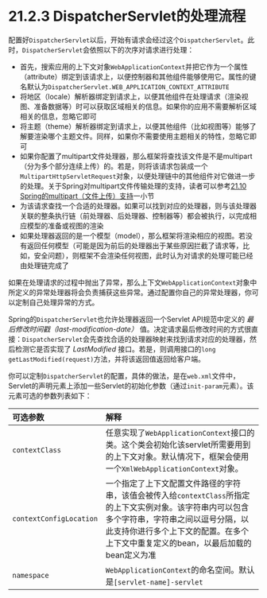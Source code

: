 # 21.2.3 DispatcherServlet的处理流程

配置好`DispatcherServlet`以后，开始有请求会经过这个`DispatcherServlet`。此时，`DispatcherServlet`会依照以下的次序对请求进行处理：

* 首先，搜索应用的上下文对象`WebApplicationContext`并把它作为一个属性（attribute）绑定到该请求上，以便控制器和其他组件能够使用它。属性的键名默认为`DispatcherServlet.WEB_APPLICATION_CONTEXT_ATTRIBUTE`
* 将地区（locale）解析器绑定到请求上，以便其他组件在处理请求（渲染视图、准备数据等）时可以获取区域相关的信息。如果你的应用不需要解析区域相关的信息，忽略它即可
* 将主题（theme）解析器绑定到请求上，以便其他组件（比如视图等）能够了解要渲染哪个主题文件。同样，如果你不需要使用主题相关的特性，忽略它即可
* 如果你配置了multipart文件处理器，那么框架将查找该文件是不是multipart（分为多个部分连续上传）的。若是，则将该请求包装成一个`MultipartHttpServletRequest`对象，以便处理链中的其他组件对它做进一步的处理。关于Spring对multipart文件传输处理的支持，读者可以参考[21.10 Spring的multipart（文件上传）支持](../21-10/springs-multipart-file-upload-support.md)一小节
* 为该请求查找一个合适的处理器。如果可以找到对应的处理器，则与该处理器关联的整条执行链（前处理器、后处理器、控制器等）都会被执行，以完成相应模型的准备或视图的渲染
* 如果处理器返回的是一个模型（model），那么框架将渲染相应的视图。若没有返回任何模型（可能是因为前后的处理器出于某些原因拦截了请求等，比如，安全问题），则框架不会渲染任何视图，此时认为对请求的处理可能已经由处理链完成了

如果在处理请求的过程中抛出了异常，那么上下文`WebApplicationContext`对象中所定义的异常处理器将会负责捕获这些异常。通过配置你自己的异常处理器，你可以定制自己处理异常的方式。

Spring的`DispatcherServlet`也允许处理器返回一个Servlet API规范中定义的 _最后修改时间戳（last-modification-date）_ 值。决定请求最后修改时间的方式很直接：`DispatcherServlet`会先查找合适的处理器映射来找到请求对应的处理器，然后检测它是否实现了 _LastModified_ 接口。若是，则调用接口的`long getLastModified(request)`方法，并将该返回值返回给客户端。

你可以定制`DispatcherServlet`的配置，具体的做法，是在`web.xml`文件中，Servlet的声明元素上添加一些Servlet的初始化参数（通过`init-param`元素）。该元素可选的参数列表如下：

| 可选参数 | 解释 |
| :-- | :-- |
| `contextClass` | 任意实现了`WebApplicationContext`接口的类。这个类会初始化该servlet所需要用到的上下文对象。默认情况下，框架会使用一个`XmlWebApplicationContext`对象。 |
| `contextConfigLocation` | 一个指定了上下文配置文件路径的字符串，该值会被传入给`contextClass`所指定的上下文实例对象。该字符串内可以包含多个字符串，字符串之间以逗号分隔，以此支持你进行多个上下文的配置。在多个上下文中重复定义的bean，以最后加载的bean定义为准 |
| `namespace` | `WebApplicationContext`的命名空间。默认是`[servlet-name]-servlet` |  
